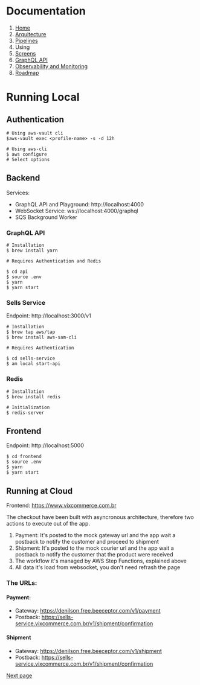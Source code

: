 # Documentation

1. [Home](../README.md)
1. [Arquitecture](architecture.md)
2. [Pipelines](pipelines.md)
3. Using
4. [Screens](screens.md)
5. [GraphQL API](graphql.md)
6. [Observability and Monitoring](monitoring.md)
7. [Roadmap](roadmap.md)

# Running Local

## Authentication

```
# Using aws-vault cli
$aws-vault exec <profile-name> -s -d 12h

# Using aws-cli
$ aws configure
# Select options
```

## Backend

Services:

- GraphQL API and Playground: http://localhost:4000
- WebSocket Service: ws://localhost:4000/graphql
- SQS Background Worker

### GraphQL API

```
# Installation
$ brew install yarn

# Requires Authentication and Redis

$ cd api
$ source .env
$ yarn
$ yarn start
```

### Sells Service

Endpoint: http://localhost:3000/v1

```
# Installation
$ brew tap aws/tap
$ brew install aws-sam-cli

# Requires Authentication

$ cd sells-service
$ am local start-api
```

### Redis

```
# Installation
$ brew install redis

# Initialization
$ redis-server
```

## Frontend

Endpoint: http://localhost:5000

```
$ cd frontend
$ source .env
$ yarn
$ yarn start
```

## Running at Cloud

Frontend: https://www.vixcommerce.com.br

The checkout have been built with asyncronous architecture, therefore two actions to execute out of the app.

1. Payment: It's posted to the mock gateway url and the app wait a postback to notify the customer and proceed to shipment
1. Shipment: It's posted to the mock courier url and the app wait a postback to notify the customer that the product were received
1. The workflow it's managed by AWS Step Functions, explained above
1. All data it's load from websocket, you don't need refrash the page

### The URLs:

#### Payment:

- Gateway: https://denilson.free.beeceptor.com/v1/payment
- Postback: https://sells-service.vixcommerce.com.br/v1/shipment/confirmation

#### Shipment

- Gateway: https://denilson.free.beeceptor.com/v1/shipment
- Postback: https://sells-service.vixcommerce.com.br/v1/shipment/confirmation

[Next page](screens.md)
